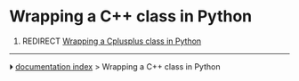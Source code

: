 # Wrapping a C++ class in Python
1.  REDIRECT [Wrapping a Cplusplus class in Python](Wrapping_a_Cplusplus_class_in_Python.md)



---
⏵ [documentation index](../README.md) > Wrapping a C++ class in Python

